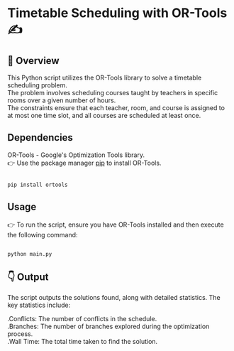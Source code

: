 # Timetable Scheduling with OR-Tools :writing_hand:
## 	:eyes: Overview
This Python script utilizes the OR-Tools library to solve a timetable scheduling problem. <br />
The problem involves scheduling courses taught by teachers in specific rooms over a given number of hours.  <br />
The constraints ensure that each teacher, room, and course is assigned to at most one time slot, and all courses are scheduled at least once. <br />

## Dependencies
OR-Tools - Google's Optimization Tools library. <br />
:point_right: Use the package manager [pip](https://pip.pypa.io/en/stable/) to install OR-Tools. <br />

```bash

pip install ortools


```
## Usage
:point_right: To run the script, ensure you have OR-Tools installed and then execute the following command:
```bash

python main.py


```
## :point_down: Output
The script outputs the solutions found, along with detailed statistics. The key statistics include: <br />

 .Conflicts: The number of conflicts in the schedule. <br />
 .Branches: The number of branches explored during the optimization process. <br />
 .Wall Time: The total time taken to find the solution. <br />

 
